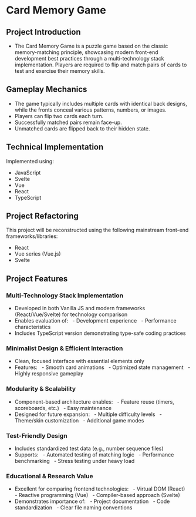 # Card Memory Game

## Project Introduction

- The Card Memory Game is a puzzle game based on the classic memory-matching principle, showcasing modern front-end development best practices through a multi-technology stack implementation. Players are required to flip and match pairs of cards to test and exercise their memory skills.

## Gameplay Mechanics
- The game typically includes multiple cards with identical back designs, while the fronts conceal various patterns, numbers, or images.
- Players can flip two cards each turn.
- Successfully matched pairs remain face-up.
- Unmatched cards are flipped back to their hidden state.

## Technical Implementation
Implemented using:
- JavaScript
- Svelte
- Vue
- React  
- TypeScript

## Project Refactoring
This project will be reconstructed using the following mainstream front-end frameworks/libraries:
- React
- Vue series (Vue.js) 
- Svelte 

## Project Features

### Multi-Technology Stack Implementation
- Developed in both Vanilla JS and modern frameworks (React/Vue/Svelte) for technology comparison
- Enables evaluation of:
  - Development experience
  - Performance characteristics
- Includes TypeScript version demonstrating type-safe coding practices

### Minimalist Design & Efficient Interaction
- Clean, focused interface with essential elements only
- Features:
  - Smooth card animations
  - Optimized state management
  - Highly responsive gameplay

### Modularity & Scalability
- Component-based architecture enables:
  - Feature reuse (timers, scoreboards, etc.)
  - Easy maintenance
- Designed for future expansion:
  - Multiple difficulty levels
  - Theme/skin customization
  - Additional game modes

### Test-Friendly Design
- Includes standardized test data (e.g., number sequence files)
- Supports:
  - Automated testing of matching logic
  - Performance benchmarking
  - Stress testing under heavy load

### Educational & Research Value
- Excellent for comparing frontend technologies:
  - Virtual DOM (React)
  - Reactive programming (Vue)
  - Compiler-based approach (Svelte)
- Demonstrates importance of:
  - Project documentation
  - Code standardization
  - Clear file naming conventions

<!--by qinhaixia-->